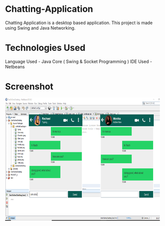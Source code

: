# Chatting-Application
Chatting Application is a desktop based application. This project is made using Swing and Java Networking. 

# Technologies Used
Language Used - Java Core ( Swing &amp; Socket Programming )
IDE Used - Netbeans

# Screenshot
<img src="https://github.com/Jaya17199/WeChat/blob/master/Screenshot.png" width="650" height="400" />
